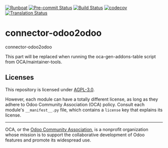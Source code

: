 
[![Runboat](https://img.shields.io/badge/runboat-Try%20me-875A7B.png)](https://runboat.odoo-community.org/builds?repo=OCA/connector-odoo2odoo&target_branch=18.0)
[![Pre-commit Status](https://github.com/OCA/connector-odoo2odoo/actions/workflows/pre-commit.yml/badge.svg?branch=18.0)](https://github.com/OCA/connector-odoo2odoo/actions/workflows/pre-commit.yml?query=branch%3A18.0)
[![Build Status](https://github.com/OCA/connector-odoo2odoo/actions/workflows/test.yml/badge.svg?branch=18.0)](https://github.com/OCA/connector-odoo2odoo/actions/workflows/test.yml?query=branch%3A18.0)
[![codecov](https://codecov.io/gh/OCA/connector-odoo2odoo/branch/18.0/graph/badge.svg)](https://codecov.io/gh/OCA/connector-odoo2odoo)
[![Translation Status](https://translation.odoo-community.org/widgets/connector-odoo2odoo-18-0/-/svg-badge.svg)](https://translation.odoo-community.org/engage/connector-odoo2odoo-18-0/?utm_source=widget)

<!-- /!\ do not modify above this line -->

# connector-odoo2odoo

connector-odoo2odoo

<!-- /!\ do not modify below this line -->

<!-- prettier-ignore-start -->

[//]: # (addons)

This part will be replaced when running the oca-gen-addons-table script from OCA/maintainer-tools.

[//]: # (end addons)

<!-- prettier-ignore-end -->

## Licenses

This repository is licensed under [AGPL-3.0](LICENSE).

However, each module can have a totally different license, as long as they adhere to Odoo Community Association (OCA)
policy. Consult each module's `__manifest__.py` file, which contains a `license` key
that explains its license.

----
OCA, or the [Odoo Community Association](http://odoo-community.org/), is a nonprofit
organization whose mission is to support the collaborative development of Odoo features
and promote its widespread use.
